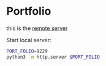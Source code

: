 # Portfolio

this is the [remote server](https://plagache.github.io/)

Start local server:
```bash
PORT_FOLIO=9229
python3 -m http.server $PORT_FOLIO
```
